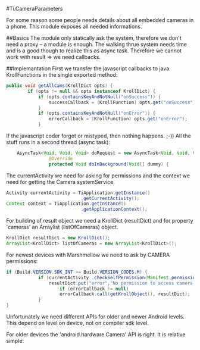 #Ti.CameraParameters

For some reason some people needs details about all embedded cameras in a phone. This module exposes all needed informations.

##Basics
The module only statically ask the system, therefore we don't need a proxy – a module is enough.
The walking thrue system needs time and is a good though to realize this as async task. Therefore we cannot work with result => we need callbacks.

##Implemantation
First we transfer  the javascript callbacks to java KrollFunctions in the single exported method:
```java
public void getAllCams(KrollDict opts) {
		if (opts != null && opts instanceof KrollDict) {
			if (opts.containsKeyAndNotNull("onSuccess")) {
				successCallback = (KrollFunction) opts.get("onSuccess");
			}
			if (opts.containsKeyAndNotNull("onError")) {
				errorCallback = (KrollFunction) opts.get("onError");
			}
```
If the javascript coder forget or mistyped, then nothing happens. ;-))
All the stuff runs in a second thread (async task):
```java
	AsyncTask<Void, Void, Void> doRequest = new AsyncTask<Void, Void, Void>() {
				@Override
				protected Void doInBackground(Void[] dummy) {
```

The currentActivity we need for asking for permissions and the context we need for getting the Camera systemService. 
```java
Activity currentActivity = TiApplication.getInstance()
							.getCurrentActivity();
Context context = TiApplication.getInstance()
							.getApplicationContext();
```
For building of result object we need a KrollDict (resultDict) and for property 'cameras' an Arraylist (listOfCameras) object.
```java
KrollDict resultDict = new KrollDict();
ArrayList<KrollDict> listOfCameras = new ArrayList<KrollDict>();
```
For newest devices with Marshmellow we need to ask by CAMERA permissions:
```java
if (Build.VERSION.SDK_INT >= Build.VERSION_CODES.M) {
			if (currentActivity .checkSelfPermission(Manifest.permission.CAMERA) == PackageManager.PERMISSION_DENIED) {
				resultDict.put("error","No permission to access camera manager.");
					if (errorCallback != null)
					errorCallback.call(getKrollObject(), resultDict);
			}
}
```			


Unfortunately we need different APIs for older and newer Android levels. This depend on level on device, not on compiler sdk level. 

For older devices the 'android.hardware.Camera' API is right. 
It is relative simple:

		
